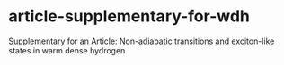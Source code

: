 # article-supplementary-for-wdh
Supplementary for an Article: Non-adiabatic transitions and exciton-like states in warm dense hydrogen
